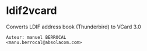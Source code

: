 # ldif2vcard

Converts LDIF address book (Thunderbird) to VCard 3.0

```
Auteur: manuel BERROCAL
<manu.berrocal@absolacom.com>
```
